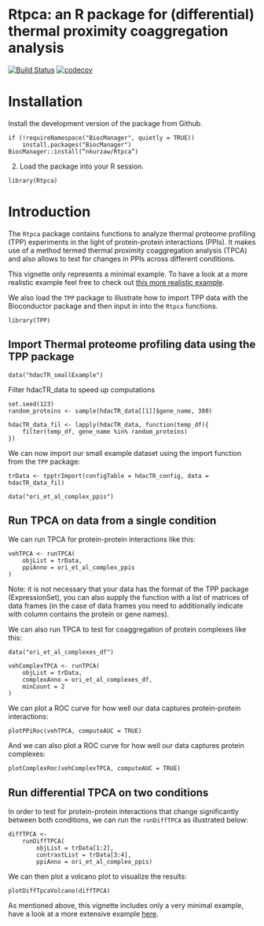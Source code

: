# Rtpca: an R package for (differential) thermal proximity coaggregation analysis

[![Build Status](https://travis-ci.org/nkurzaw/Rtpca.svg?branch=master)](https://travis-ci.org/nkurzaw/Rtpca) [![codecov](https://codecov.io/gh/nkurzaw/Rtpca/branch/master/graph/badge.svg)](https://codecov.io/gh/nkurzaw/Rtpca)

# Installation

Install the development version of the package from Github.
```{r, eval = FALSE}
if (!requireNamespace("BiocManager", quietly = TRUE))
    install.packages("BiocManager")
BiocManager::install(“nkurzaw/Rtpca”)
```

2. Load the package into your R session.
```{r Load, message=FALSE}
library(Rtpca)
```

# Introduction

The `Rtpca` package contains functions to analyze thermal proteome profiling (TPP) experiments in the light of protein-protein interactions (PPIs). It makes use of a method termed thermal proximity coaggregation analysis (TPCA) and also allows to test for changes in PPIs across different conditions.

This vignette only represents a minimal example. To have a look at a more realistic example feel free to check out [this more realistic example](https://github.com/nkurzaw/Rtpca_analysis/blob/master/Hashimoto_et_al_analysis.pdf).

We also load the `TPP` package to illustrate how to import TPP data with the Bioconductor package and then input in into the `Rtpca` functions.
```{r, message=FALSE, warning=FALSE}
library(TPP)
```

## Import Thermal proteome profiling data using the TPP package
```{r}
data("hdacTR_smallExample")
```

Filter hdacTR_data to speed up computations
```{r}
set.seed(123)
random_proteins <- sample(hdacTR_data[[1]]$gene_name, 300)
```

```{r}
hdacTR_data_fil <- lapply(hdacTR_data, function(temp_df){
    filter(temp_df, gene_name %in% random_proteins)
})
```

We can now import our small example dataset using the import function from the `TPP` package:
```{r}
trData <- tpptrImport(configTable = hdacTR_config, data = hdacTR_data_fil)
```

```{r}
data("ori_et_al_complex_ppis")
```

## Run TPCA on data from a single condition

We can run TPCA for protein-protein interactions like this:
```{r}
vehTPCA <- runTPCA(
    objList = trData,
    ppiAnno = ori_et_al_complex_ppis
)
```
Note: it is not necessary that your data has the format of the TPP package (ExpressionSet), you can also supply the function with a list of matrices of data frames (in the case of data frames you need to additionally indicate with column contains the protein or gene names).

We can also run TPCA to test for coaggregation of protein complexes like this:
```{r}
data("ori_et_al_complexes_df")

vehComplexTPCA <- runTPCA(
    objList = trData,
    complexAnno = ori_et_al_complexes_df,
    minCount = 2
)
```

We can plot a ROC curve for how well our data captures protein-protein interactions:
```{r}
plotPPiRoc(vehTPCA, computeAUC = TRUE)
```

And we can also plot a ROC curve for how well our data captures protein complexes:

```{r}
plotComplexRoc(vehComplexTPCA, computeAUC = TRUE)

```


## Run differential TPCA on two conditions 

In order to test for protein-protein interactions that change significantly between both conditions, we can run the `runDiffTPCA` as illustrated below:

```{r}
diffTPCA <- 
    runDiffTPCA(
        objList = trData[1:2], 
        contrastList = trData[3:4],
        ppiAnno = ori_et_al_complex_ppis)
```

We can then plot a volcano plot to visualize the results:
```{r}
plotDiffTpcaVolcano(diffTPCA)
```

As mentioned above, this vignette includes only a very minimal example, have a look at a more extensive example [here](https://github.com/nkurzaw/Rtpca_analysis/blob/master/Hashimoto_et_al_analysis.pdf).
